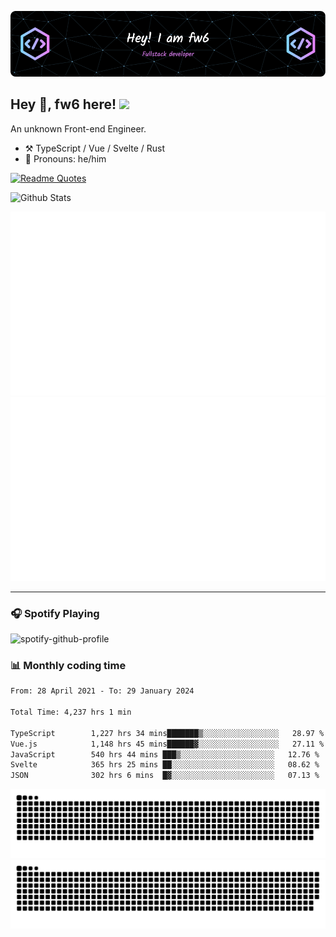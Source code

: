 ![Header](github-header-image.png)

## Hey 👋, fw6 here! <img src="https://github.githubassets.com/images/mona-whisper.gif" height="24" />


An unknown Front-end Engineer.

-   :hammer_and_pick: TypeScript / Vue / Svelte / Rust
-   :man: Pronouns: he/him


[![Readme Quotes](https://quotes-github-readme.vercel.app/api?type=horizontal&theme=algolia)](https://github.com/piyushsuthar/github-readme-quotes)



![Github Stats](https://github-readme-stats.vercel.app/api?username=fw6&bg_color=30,e96443,904e95&title_color=fff&text_color=fff)

![](https://raw.githubusercontent.com/fw6/github-stats-transparent/output/generated/overview.svg)
![](https://raw.githubusercontent.com/fw6/github-stats-transparent/output/generated/languages.svg)


---

### 🎧 Spotify Playing

<!-- ![spotify-github-profile](/img/default.svg) -->

![spotify-github-profile](https://spotify-github-profile.vercel.app/api/view.svg?uid=r6wn4hdvypv0lkzyrj0e0pjct&cover_image=true&theme=default&show_offline=true&background_color=9a10ad&interchange=true&bar_color_cover=true)



### :bar_chart: Monthly coding time 

<!--START_SECTION:waka-->

```txt
From: 28 April 2021 - To: 29 January 2024

Total Time: 4,237 hrs 1 min

TypeScript        1,227 hrs 34 mins███████▒░░░░░░░░░░░░░░░░░   28.97 %
Vue.js            1,148 hrs 45 mins██████▓░░░░░░░░░░░░░░░░░░   27.11 %
JavaScript        540 hrs 44 mins ███▒░░░░░░░░░░░░░░░░░░░░░   12.76 %
Svelte            365 hrs 25 mins ██░░░░░░░░░░░░░░░░░░░░░░░   08.62 %
JSON              302 hrs 6 mins  █▓░░░░░░░░░░░░░░░░░░░░░░░   07.13 %
```

<!--END_SECTION:waka-->




![github contribution grid snake animation](https://raw.githubusercontent.com/platane/platane/output/github-contribution-grid-snake-dark.svg#gh-dark-mode-only)![github contribution grid snake animation](https://raw.githubusercontent.com/platane/platane/output/github-contribution-grid-snake.svg#gh-light-mode-only)
